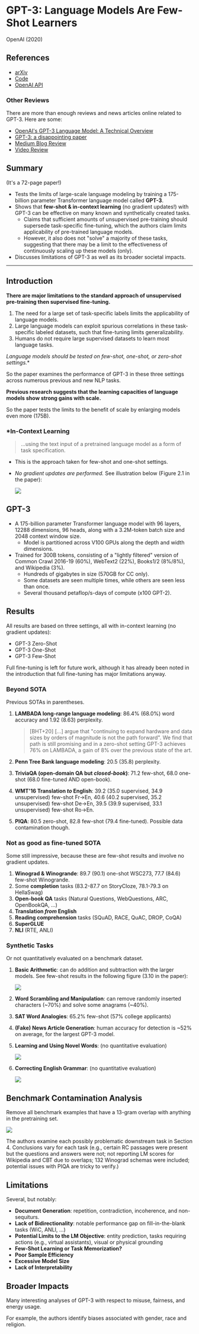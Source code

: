 # GPT-3: Language Models Are Few-Shot Learners

OpenAI (2020)

## References

- [arXiv](https://arxiv.org/abs/2005.14165)
- [Code](https://github.com/openai/gpt-3)
- [OpenAI API](https://openai.com/blog/openai-api/)

### Other Reviews

There are more than enough reviews and news articles online related to GPT-3. Here are some:

- [OpenAI's GPT-3 Language Model: A Technical Overview](https://lambdalabs.com/blog/demystifying-gpt-3/)
- [GPT-3: a disappointing paper](https://www.lesswrong.com/posts/ZHrpjDc3CepSeeBuE/gpt-3-a-disappointing-paper)
- [Medium Blog Review](https://blog.inten.to/gpt-3-language-models-are-few-shot-learners-a13d1ae8b1f9)
- [Video Review](https://youtu.be/Mq97CF02sRY)

## Summary

(It's a 72-page paper!)

- Tests the limits of large-scale language modeling by training a 175-billion parameter Transformer language model called **GPT-3**.
- Shows that **few-shot & in-context learning** (no gradient updates!) with GPT-3 can be effective on many known and synthetically created tasks.
    - Claims that sufficient amounts of unsupervised pre-training should supersede task-specific fine-tuning, which the authors claim limits applicability of pre-trained language models.
    - However, it also does not "solve" a majority of these tasks, suggesting that there may be a limit to the effectiveness of continuously scaling up these models (only).
- Discusses limitations of GPT-3 as well as its broader societal impacts.

---

## Introduction

**There are major limitations to the standard approach of unsupervised pre-training then supervised fine-tuning.**

1. The need for a large set of task-specific labels limits the applicability of language models.
2. Large language models can exploit spurious correlations in these task-specific labeled datasets, such that fine-tuning limits generalizability.
3. Humans do not require large supervised datasets to learn most language tasks.

**Language models should be tested on few-shot, one-shot, or zero-shot settings*.**

So the paper examines the performance of GPT-3 in these three settings across numerous previous and new NLP tasks.

**Previous research suggests that the learning capacities of language models show strong gains with scale.**

So the paper tests the limits to the benefit of scale by enlarging models even more (175B).

### *In-Context Learning

> ...using the text input of a pretrained language model as a form of task specification.

- This is the approach taken for few-shot and one-shot settings.
- *No gradient updates are performed.* See illustration below (Figure 2.1 in the paper):

    ![](../images/GPT-3/in-context-learning.png)

## GPT-3

- A 175-billion parameter Transformer language model with 96 layers, 12288 dimensions, 96 heads, along with a 3.2M-token batch size and 2048 context window size.
    - Model is partitioned across V100 GPUs along the depth and width dimensions.
- Trained for 300B tokens, consisting of a "lightly filtered" version of Common Crawl 2016-19 (60%), WebText2 (22%), Books1/2 (8%/8%), and Wikipedia (3%).
    - Hundreds of gigabytes in size (570GB for CC only).
    - Some datasets are seen multiple times, while others are seen less than once.
    - Several thousand petaflop/s-days of compute (x100 GPT-2).

## Results

All results are based on three settings, all with in-context learning (no gradient updates):

- GPT-3 Zero-Shot
- GPT-3 One-Shot
- GPT-3 Few-Shot

Full fine-tuning is left for future work, although it has already been noted in the introduction that full fine-tuning has major limitations anyway.

### Beyond SOTA

Previous SOTAs in parentheses.

1. **LAMBADA long-range language modeling**: 86.4% (68.0%) word accuracy and 1.92 (8.63) perplexity.

    > [BHT+20] [...] argue that "continuing to expand hardware and data sizes by orders of magnitude is not the path forward". We find that path is still promising and in a zero-shot setting GPT-3 achieves 76% on LAMBADA, a gain of 8% over the previous state of the art.

2. **Penn Tree Bank language modeling**: 20.5 (35.8) perplexity.
3. **TriviaQA (open-domain QA but *closed-book*)**: 71.2 few-shot, 68.0 one-shot (68.0 fine-tuned AND open-book).
4. **WMT'16 Translation *to* English**: 39.2 (35.0 supervised, 34.9 unsupervised) few-shot Fr→En, 40.6 (40.2 supervised, 35.2 unsupervised) few-shot De→En, 39.5 (39.9 supervised, 33.1 unsupervised) few-shot Ro→En.
5. **PIQA**: 80.5 zero-shot, 82.8 few-shot (79.4 fine-tuned). Possible data contamination though.

### Not as good as fine-tuned SOTA

Some still impressive, because these are few-shot results and involve no gradient updates.

1. **Winograd & Winogrande**: 89.7 (90.1) one-shot WSC273, 77.7 (84.6) few-shot Winogrande.
2. Some **completion** tasks (83.2-87.7 on StoryCloze, 78.1-79.3 on HellaSwag)
3. **Open-book QA** tasks (Natural Questions, WebQuestions, ARC, OpenBookQA, ...)
4. **Translation *from* English**
5. **Reading comprehension** tasks (SQuAD, RACE, QuAC, DROP, CoQA)
6. **SuperGLUE**
7. **NLI** (RTE, ANLI)

### Synthetic Tasks

Or not quantitatively evaluated on a benchmark dataset.

1. **Basic Arithmetic**: can do addition and subtraction with the larger models. See few-shot results in the following figure (3.10 in the paper):

    ![](../images/GPT-3/arithmetic.png)

2. **Word Scrambling and Manipulation**: can remove randomly inserted characters (~70%) and solve some anagrams (~40%).
3. **SAT Word Analogies**: 65.2% few-shot (57% college applicants)
4. **(Fake) News Article Generation**: human accuracy for detection is ~52% on average, for the largest GPT-3 model.
5. **Learning and Using Novel Words**: (no quantitative evaluation)

    ![](../images/GPT-3/novel-words.png)

6. **Correcting English Grammar**: (no quantitative evaluation)

    ![](../images/GPT-3/gec.png)

## Benchmark Contamination Analysis

Remove all benchmark examples that have a 13-gram overlap with anything in the pretraining set.

![](../images/GPT-3/contamination-analysis.png)

The authors examine each possibly problematic downstream task in Section 4. Conclusions vary for each task (e.g., certain RC passages were present but the questions and answers were not; not reporting LM scores for Wikipedia and CBT due to overlaps; 132 Winograd schemas were included; potential issues with PIQA are tricky to verify.)

## Limitations

Several, but notably:

- **Document Generation**: repetition, contradiction, incoherence, and non-sequiturs.
- **Lack of Bidirectionality**: notable performance gap on fill-in-the-blank tasks (WiC, ANLI, ...)
- **Potential Limits to the LM Objective**: entity prediction, tasks requiring actions (e.g., virtual assistants), visual or physical grounding
- **Few-Shot Learning or Task Memorization?**
- **Poor Sample Efficiency**
- **Excessive Model Size**
- **Lack of Interpretability**

## Broader Impacts

Many interesting analyses of GPT-3 with respect to misuse, fairness, and energy usage.

For example, the authors identify biases associated with gender, race and religion.
